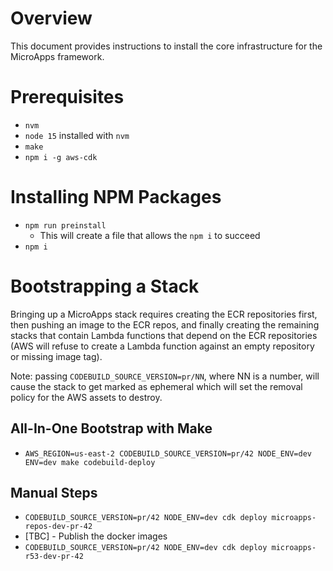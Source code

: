 # Overview

This document provides instructions to install the core infrastructure for the MicroApps framework.

# Prerequisites

- `nvm`
- `node 15` installed with `nvm`
- `make`
- `npm i -g aws-cdk`

# Installing NPM Packages

- `npm run preinstall`
  - This will create a file that allows the `npm i` to succeed
- `npm i`

# Bootstrapping a Stack

Bringing up a MicroApps stack requires creating the ECR repositories first, then pushing an image to the ECR repos, and finally creating the remaining stacks that contain Lambda functions that depend on the ECR repositories (AWS will refuse to create a Lambda function against an empty repository or missing image tag).

Note: passing `CODEBUILD_SOURCE_VERSION=pr/NN`, where NN is a number, will cause the stack to get marked as ephemeral which will set the removal policy for the AWS assets to destroy.

## All-In-One Bootstrap with Make

- `AWS_REGION=us-east-2 CODEBUILD_SOURCE_VERSION=pr/42 NODE_ENV=dev ENV=dev make codebuild-deploy`

## Manual Steps

- `CODEBUILD_SOURCE_VERSION=pr/42 NODE_ENV=dev cdk deploy microapps-repos-dev-pr-42`
- [TBC] - Publish the docker images
- `CODEBUILD_SOURCE_VERSION=pr/42 NODE_ENV=dev cdk deploy microapps-r53-dev-pr-42`
